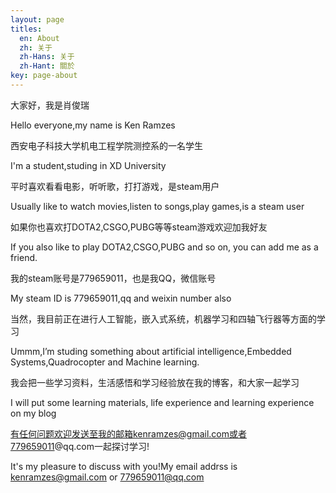 ```yaml
---
layout: page
titles:
  en: About
  zh: 关于
  zh-Hans: 关于
  zh-Hant: 關於
key: page-about
---
```


大家好，我是肖俊瑞

Hello everyone,my name is Ken Ramzes

西安电子科技大学机电工程学院测控系的一名学生

I'm a student,studing in XD University

平时喜欢看看电影，听听歌，打打游戏，是steam用户

Usually like to watch movies,listen to songs,play games,is a steam user

如果你也喜欢打DOTA2,CSGO,PUBG等等steam游戏欢迎加我好友

If you also like to play DOTA2,CSGO,PUBG and so on,
you can add me as a friend.

我的steam账号是779659011，也是我QQ，微信账号

My steam ID is 779659011,qq and weixin number also

当然，我目前正在进行人工智能，嵌入式系统，机器学习和四轴飞行器等方面的学习

Ummm,I’m studing something about artificial intelligence,Embedded Systems,Quadrocopter and Machine learning.

我会把一些学习资料，生活感悟和学习经验放在我的博客，和大家一起学习

I will put some learning materials, life experience and learning experience on my blog

有任何问题欢迎发送至我的邮箱kenramzes@gmail.com或者779659011@qq.com一起探讨学习!

It's my pleasure to discuss with you!My email addrss is kenramzes@gmail.com or 779659011@qq.com

